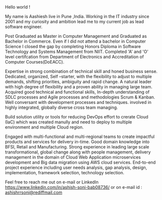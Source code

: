 Hello world !

My name is Aashiesh  live in Pune ,India. Working in the IT industry since 2001 and my curiosity and ambition lead me to my current job as lead software engineer. 

Post Graduated as Master in Computer Management and Graduated as Bachelor in Commerce. 
Even if I did not attend a bachelor in Computer Science I closed the gap by completing Honors Diploma in Software Technology and Systems Management from NIIT. Completed 'A' and 'O' level certifcation  from Department of Electronics and Accreditation of Computer Courses(DoEACC). 

Expertise in strong combination of technical skill and honed business sense. Dedicated, organized, Self –starter, with the flexibility to adjust to multiple 
demands, shifting priorities, ambiguity and rapid change. A natural leader with high degree of flexibility and a proven ability in managing large team.
Acquired good technical and functional skills, In-depth understanding of SDLC processes and Agile processes and methodologies Scrum & Kanban. Well conversant with development processes and techniques. involved in highly integrated, globally diverse cross team managing. 

Build solution utility or tools for reducing DevOps effort to crerate Cloud (IaC) which was created manully and need to deploy to multiple environment and multiple Cloud region.

Engaged with multi-functional and multi-regional teams to create impactful products and services for delivery in-time. 
Good domain knowledge into BFSI, Retail and Manufacturing. Strong experience in leading large scale transformational, global change along with people 
management, delivery management in the domain of Cloud Web Application microservices development and Big data migration using AWS cloud services. End-to-end project experience including user needs analysis, gap analysis, design, implementation, framework selection, technology selection. 

Feel free to reach me out on e-mail or LinkedIn
https://www.linkedin.com/in/ashish-soni-bab08736/
or on e-mail id : ashishrrsoni@rediffmail.com 
